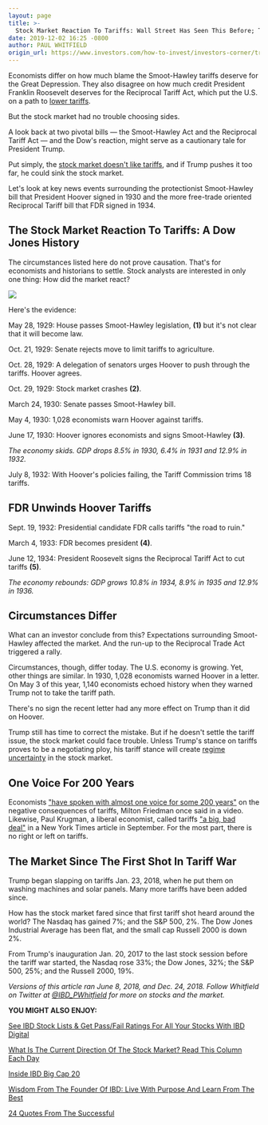 ```yaml
---
layout: page
title: >-
  Stock Market Reaction To Tariffs: Wall Street Has Seen This Before; The End Is Not Good
date: 2019-12-02 16:25 -0800
author: PAUL WHITFIELD
origin_url: https://www.investors.com/how-to-invest/investors-corner/trump-tariffs-history-dow-jones
---
```





Economists differ on how much blame the Smoot-Hawley tariffs deserve for the Great Depression. They also disagree on how much credit President Franklin Roosevelt deserves for the Reciprocal Tariff Act, which put the U.S. on a path to [lower tariffs](https://www.investors.com/news/economy/what-is-a-tariff/).




But the stock market had no trouble choosing sides.


A look back at two pivotal bills — the Smoot-Hawley Act and the Reciprocal Tariff Act — and the Dow's reaction, might serve as a cautionary tale for President Trump.


Put simply, the [stock market doesn't like tariffs](https://www.investors.com/news/economy/what-is-a-tariff/), and if Trump pushes it too far, he could sink the stock market.


Let's look at key news events surrounding the protectionist Smoot-Hawley bill that President Hoover signed in 1930 and the more free-trade oriented Reciprocal Tariff bill that FDR signed in 1934.


The Stock Market Reaction To Tariffs: A Dow Jones History
---------------------------------------------------------


The circumstances listed here do not prove causation. That's for economists and historians to settle. Stock analysts are interested in only one thing: How did the market react?


![](https://www.investors.com/wp-content/uploads/2018/06/wICdjia_061118-187x300.jpg)


Here's the evidence:


May 28, 1929: House passes Smoot-Hawley legislation, **(1)** but it's not clear that it will become law.


Oct. 21, 1929: Senate rejects move to limit tariffs to agriculture.


Oct. 28, 1929: A delegation of senators urges Hoover to push through the tariffs. Hoover agrees.


Oct. 29, 1929: Stock market crashes **(2)**.


March 24, 1930: Senate passes Smoot-Hawley bill.


May 4, 1930: 1,028 economists warn Hoover against tariffs.


June 17, 1930: Hoover ignores economists and signs Smoot-Hawley **(3)**.


*The economy skids. GDP drops 8.5% in 1930, 6.4% in 1931 and 12.9% in 1932.*


July 8, 1932: With Hoover's policies failing, the Tariff Commission trims 18 tariffs.


FDR Unwinds Hoover Tariffs
--------------------------


Sept. 19, 1932: Presidential candidate FDR calls tariffs "the road to ruin."


March 4, 1933: FDR becomes president **(4)**.


June 12, 1934: President Roosevelt signs the Reciprocal Tariff Act to cut tariffs **(5)**.


*The economy rebounds: GDP grows 10.8% in 1934, 8.9% in 1935 and 12.9% in 1936.*


Circumstances Differ
--------------------


What can an investor conclude from this? Expectations surrounding Smoot-Hawley affected the market. And the run-up to the Reciprocal Trade Act triggered a rally.


Circumstances, though, differ today. The U.S. economy is growing. Yet, other things are similar. In 1930, 1,028 economists warned Hoover in a letter. On May 3 of this year, 1,140 economists echoed history when they warned Trump not to take the tariff path.


There's no sign the recent letter had any more effect on Trump than it did on Hoover.


Trump still has time to correct the mistake. But if he doesn't settle the tariff issue, the stock market could face trouble. Unless Trump's stance on tariffs proves to be a negotiating ploy, his tariff stance will create [regime uncertainty](https://wiki.mises.org/wiki/Regime_uncertainty) in the stock market.


**One Voice For 200 Years**
---------------------------


Economists ["have spoken with almost one voice for some 200 years"](https://www.youtube.com/watch?v=hTj4TCjs8cA) on the negative consequences of tariffs, Milton Friedman once said in a video. Likewise, Paul Krugman, a liberal economist, called tariffs ["a big, bad deal"](https://www.nytimes.com/2018/09/20/opinion/tariffs-trump-corrupt.html) in a New York Times article in September. For the most part, there is no right or left on tariffs.


The Market Since The First Shot In Tariff War
---------------------------------------------


Trump began slapping on tariffs Jan. 23, 2018, when he put them on washing machines and solar panels. Many more tariffs have been added since.


How has the stock market fared since that first tariff shot heard around the world? The Nasdaq has gained 7%; and the S&P 500, 2%. The Dow Jones Industrial Average has been flat, and the small cap Russell 2000 is down 2%.


From Trump's inauguration Jan. 20, 2017 to the last stock session before the tariff war started, the Nasdaq rose 33%; the Dow Jones, 32%; the S&P 500, 25%; and the Russell 2000, 19%.


*Versions of this article ran June 8, 2018, and Dec. 24, 2018. Follow Whitfield on Twitter at [@IBD\_PWhitfield](https://twitter.com/IBD_PWhitfield) for more on stocks and the market.*


**YOU MIGHT ALSO ENJOY:**


[See IBD Stock Lists & Get Pass/Fail Ratings For All Your Stocks With IBD Digital](https://www.investors.com/product/ibd-digital/?artProdLink=IBD_Digital)


[What Is The Current Direction Of The Stock Market? Read This Column Each Day](https://www.investors.com/category/market-trend/the-big-picture/)


[Inside IBD Big Cap 20](https://research.investors.com/stock-lists/big-cap-20/)


[Wisdom From The Founder Of IBD: Live With Purpose And Learn From The Best](https://www.investors.com/news/management/leaders-and-success/bill-oneil-ibd-founder-and-stock-investor-success-tips/)


[24 Quotes From The Successful](https://www.investors.com/news/management/wisdom-to-live-by/perseverance-quotes/)




